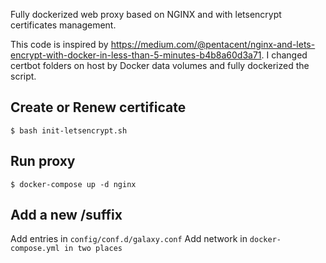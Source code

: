 Fully dockerized web proxy based on NGINX and with letsencrypt certificates management.

This code is inspired by https://medium.com/@pentacent/nginx-and-lets-encrypt-with-docker-in-less-than-5-minutes-b4b8a60d3a71. I changed certbot folders on host by Docker data volumes and fully dockerized the script.

## Create or Renew certificate
```$ bash init-letsencrypt.sh```

## Run proxy
```$ docker-compose up -d nginx```

## Add a new /suffix
Add entries in ```config/conf.d/galaxy.conf```
Add network in ```docker-compose.yml in two places```
